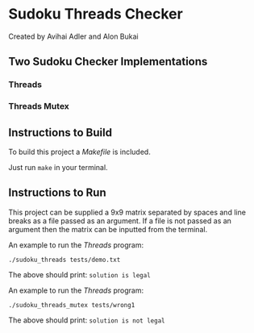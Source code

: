 # Sudoku Threads Checker

Created by Avihai Adler and Alon Bukai

## Two Sudoku Checker Implementations

### Threads

### Threads Mutex

## Instructions to Build

To build this project a *Makefile* is included.

Just run `make` in your terminal.

## Instructions to Run

This project can be supplied a 9x9 matrix separated by spaces and line breaks as a file passed as an argument.
If a file is not passed as an argument then the matrix can be inputted from the terminal.

An example to run the *Threads* program:
```
./sudoku_threads tests/demo.txt
```
The above should print: `solution is legal`

An example to run the *Threads* program:
```
./sudoku_threads_mutex tests/wrong1
```
The above should print: `solution is not legal`